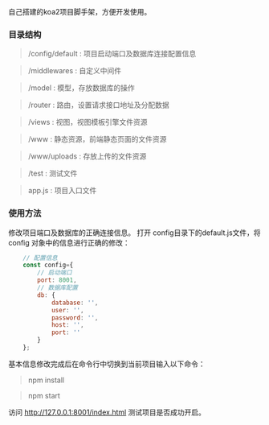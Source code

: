 自己搭建的koa2项目脚手架，方便开发使用。

<h3>目录结构</h3>

> /config/default : 项目启动端口及数据库连接配置信息

> /middlewares : 自定义中间件

> /model : 模型，存放数据库的操作

> /router : 路由，设置请求接口地址及分配数据

> /views : 视图，视图模板引擎文件资源

> /www : 静态资源，前端静态页面的文件资源

> /www/uploads : 存放上传的文件资源

> /test : 测试文件

> app.js : 项目入口文件


<h3>使用方法</h3>

修改项目端口及数据库的正确连接信息。 打开 config目录下的default.js文件，将 config 对象中的信息进行正确的修改：

```javascript
	// 配置信息
    const config={
        // 启动端口
        port: 8001,
        // 数据库配置
        db: {
            database: '',
            user: '',
            password: '',
            host: '',
            port: ''
        }
    };
```

基本信息修改完成后在命令行中切换到当前项目输入以下命令：

> npm install

> npm start


访问 http://127.0.0.1:8001/index.html 测试项目是否成功开启。

